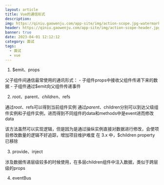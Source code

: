 ```yaml
---
layout: article
title: Vue的通信形式
description: 
img: https://qiniu.gaowenju.com/app-site/img/action-scope.jpg-watermark
header: https://qiniu.gaowenju.com/app-site/img/action-scope-header.jpg-watermark
banner: true
date: 2023-04-01 12:12:12
category: 面试
tags:
  - 面试
  - vue
---
```


1. $emit、props

父子组件间通信最常使用的通讯形式：
	- 子组件props中接收父组件传递下来的数据
	- 子组件通过$emit向父组件传递事件

2. $root、$parent、$children、$refs

通过$root、$refs可以得到当前组件实例
通过$parent、$children分别可以到达父级组件实例和子组件实例，进而得到不同组件的data和methods中是event进而修改data


该方法虽然可以实现逻辑，但是因为是通过操纵实例直接对数据进行修改，会使项目修改数量的逻辑不好追踪，增加项目维护难度
在 3.x 中，$children property 已移除

3. provide、inject

涉及数据传递层级较多的时候使用，在多层children组件中注入数据，类似于跨层级的props

4. eventBus
